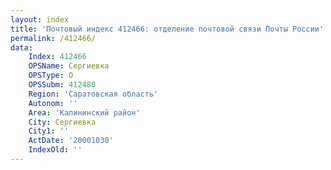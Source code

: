 ```yaml
---
layout: index
title: 'Почтовый индекс 412466: отделение почтовой связи Почты России'
permalink: /412466/
data:
    Index: 412466
    OPSName: Сергиевка
    OPSType: О
    OPSSubm: 412480
    Region: 'Саратовская область'
    Autonom: ''
    Area: 'Калининский район'
    City: Сергиевка
    City1: ''
    ActDate: '20001030'
    IndexOld: ''
---
```

